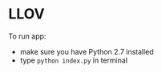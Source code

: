 # LLOV

To run app:

- make sure you have Python 2.7 installed
- type `python index.py` in terminal
